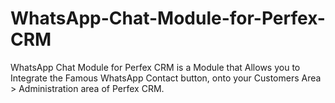 # WhatsApp-Chat-Module-for-Perfex-CRM
WhatsApp Chat Module for Perfex CRM is a Module that Allows you to Integrate the Famous WhatsApp Contact button, onto your Customers Area > Administration area of Perfex CRM.
